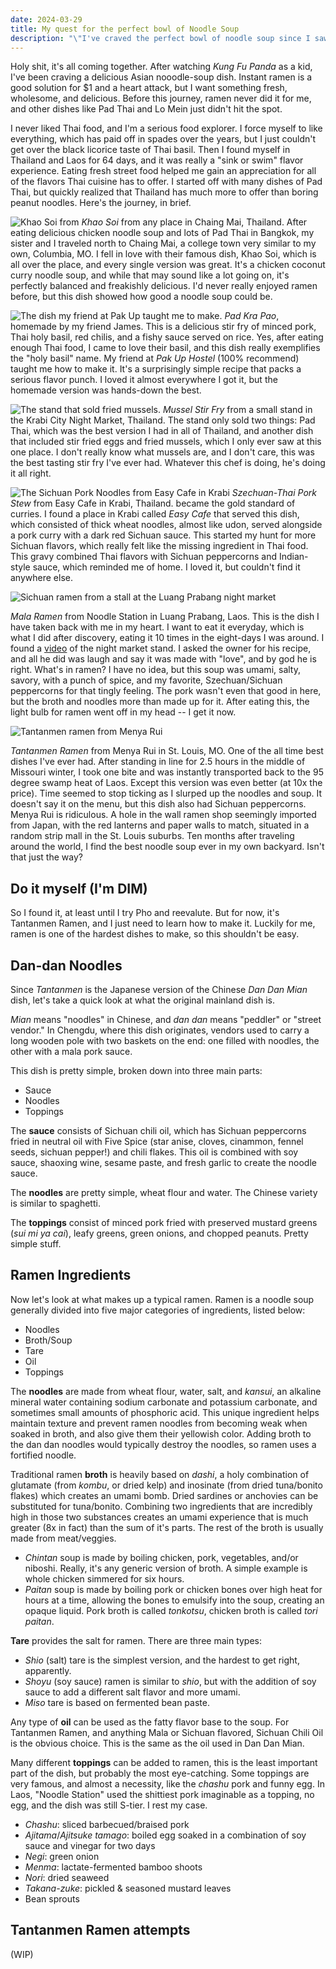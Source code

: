 ```yaml
---
date: 2024-03-29
title: My quest for the perfect bowl of Noodle Soup
description: "\"I've craved the perfect bowl of noodle soup since I saw Kung Fu Panda as a kid, and it took going halfway around the world and then returning to my hometown to realize what that dish is. Now that I know, it's my cooking quest to learn how to make it.\""
---
```

Holy shit, it's all coming together. After watching *Kung Fu Panda* as a kid, I've been craving a delicious Asian nooodle-soup dish. Instant ramen is a good solution for $1 and a heart attack, but I want something fresh, wholesome, and delicious. Before this journey, ramen never did it for me, and other dishes like Pad Thai and Lo Mein just didn't hit the spot.

I never liked Thai food, and I'm a serious food explorer. I force myself to like everything, which has paid off in spades over the years, but I just couldn't get over the black licorice taste of Thai basil. Then I found myself in Thailand and Laos for 64 days, and it was really a "sink or swim" flavor experience. Eating fresh street food helped me gain an appreciation for all of the flavors Thai cuisine has to offer. I started off with many dishes of Pad Thai, but quickly realized that Thailand has much more to offer than boring peanut noodles. Here's the journey, in brief.


![Khao Soi from ](/khao-soi.jpg)
*Khao Soi* from any place in Chaing Mai, Thailand. After eating delicious chicken noodle soup and lots of Pad Thai in Bangkok, my sister and I traveled north to Chaing Mai, a college town very similar to my own, Columbia, MO. I fell in love with their famous dish, Khao Soi, which is all over the place, and every single version was great. It's a chicken coconut curry noodle soup, and while that may sound like a lot going on, it's perfectly balanced and freakishly delicious. I'd never really enjoyed ramen before, but this dish showed how good a noodle soup could be. 


![The dish my friend at Pak Up taught me to make.](/pad-kra-pao.jpg)
*Pad Kra Pao*, homemade by my friend James. This is a delicious stir fry of minced pork, Thai holy basil, red chilis, and a fishy sauce served on rice. Yes, after eating enough Thai food, I came to love their basil, and this dish really exemplifies the "holy basil" name. My friend at *Pak Up Hostel* (100% recommend) taught me how to make it. It's a surprisingly simple recipe that packs a serious flavor punch. I loved it almost everywhere I got it, but the homemade version was hands-down the best.


![The stand that sold fried mussels.](/fried-mussels.png)
*Mussel Stir Fry* from a small stand in the Krabi City Night Market, Thailand. The stand only sold two things: Pad Thai, which was the best version I had in all of Thailand, and another dish that included stir fried eggs and fried mussels, which I only ever saw at this one place. I don't really know what mussels are, and I don't care, this was the best tasting stir fry I've ever had. Whatever this chef is doing, he's doing it all right.


![The Sichuan Pork Noodles from Easy Cafe in Krabi](/pork-noodles.jpg)
*Szechuan-Thai Pork Stew* from Easy Cafe in Krabi, Thailand. became the gold standard of curries. I found a place in Krabi called *Easy Cafe* that served this dish, which consisted of thick wheat noodles, almost like udon, served alongside a pork curry with a dark red Sichuan sauce. This started my hunt for more Sichuan flavors, which really felt like the missing ingredient in Thai food. This gravy combined Thai flavors with Sichuan peppercorns and Indian-style sauce, which reminded me of home. I loved it, but couldn't find it anywhere else.


![Sichuan ramen from a stall at the Luang Prabang night market](/sichuan-ramen.jpg)

*Mala Ramen* from Noodle Station in Luang Prabang, Laos. This is the dish I have taken back with me in my heart. I want to eat it everyday, which is what I did after discovery, eating it 10 times in the eight-days I was around. I found a [video](https://www.youtube.com/watch?v=UOrtUFHEWcE) of the night market stand. I asked the owner for his recipe, and all he did was laugh and say it was made with "love", and by god he is right. What's in ramen? I have no idea, but this soup was umami, salty, savory, with a punch of spice, and my favorite, Szechuan/Sichuan peppercorns for that tingly feeling. The pork wasn't even that good in here, but the broth and noodles more than made up for it. After eating this, the light bulb for ramen went off in my head -- I get it now.

![Tantanmen ramen from Menya Rui](/menya-rui.jpeg)

*Tantanmen Ramen* from Menya Rui in St. Louis, MO. One of the all time best dishes I've ever had. After standing in line for 2.5 hours in the middle of Missouri winter, I took one bite and was instantly transported back to the 95 degree swamp heat of Laos. Except this version was even better (at 10x the price). Time seemed to stop ticking as I slurped up the noodles and soup. It doesn't say it on the menu, but this dish also had Sichuan peppercorns. Menya Rui is ridiculous. A hole in the wall ramen shop seemingly imported from Japan, with the red lanterns and paper walls to match, situated in a random strip mall in the St. Louis suburbs. Ten months after traveling around the world, I find the best noodle soup ever in my own backyard. Isn't that just the way? 

## Do it myself (I'm DIM)
So I found it, at least until I try Pho and reevalute. But for now, it's Tantanmen Ramen, and I just need to learn how to make it. Luckily for me, ramen is one of the hardest dishes to make, so this shouldn't be easy.

## Dan-dan Noodles
Since *Tantanmen* is the Japanese version of the Chinese *Dan Dan Mian* dish, let's take a quick look at what the original mainland dish is.

*Mian* means "noodles" in Chinese, and *dan dan* means "peddler" or "street vendor." In Chengdu, where this dish originates, vendors used to carry a long wooden pole with two baskets on the end: one filled with noodles, the other with a mala pork sauce.

This dish is pretty simple, broken down into three main parts:
- Sauce
- Noodles
- Toppings

The **sauce** consists of Sichuan chili oil, which has Sichuan peppercorns fried in neutral oil with Five Spice (star anise, cloves, cinammon, fennel seeds, sichuan pepper!) and chili flakes. This oil is combined with soy sauce, shaoxing wine, sesame paste, and fresh garlic to create the noodle sauce.

The **noodles** are pretty simple, wheat flour and water. The Chinese variety is similar to spaghetti. 

The **toppings** consist of minced pork fried with preserved mustard greens (*sui mi ya cai*), leafy greens, green onions, and chopped peanuts. Pretty simple stuff.

## Ramen Ingredients
Now let's look at what makes up a typical ramen. Ramen is a noodle soup generally divided into five major categories of ingredients, listed below:
- Noodles
- Broth/Soup
- Tare
- Oil
- Toppings

The **noodles** are made from wheat flour, water, salt, and *kansui*, an alkaline mineral water containing sodium carbonate and potassium carbonate, and sometimes small amounts of phosphoric acid. This unique ingredient helps maintain texture and prevent ramen noodles from becoming weak when soaked in broth, and also give them their yellowish color. Adding broth to the dan dan noodles would typically destroy the noodles, so ramen uses a fortified noodle.

Traditional ramen **broth** is heavily based on *dashi*, a holy combination of glutamate (from *kombu*, or dried kelp) and inosinate (from dried tuna/bonito flakes) which creates an umami bomb. Dried sardines or anchovies can be substituted for tuna/bonito. Combining two ingredients that are incredibly high in those two substances creates an umami experience that is much greater (8x in fact) than the sum of it's parts. The rest of the broth is usually made from meat/veggies.
- *Chintan* soup is made by boiling chicken, pork, vegetables, and/or niboshi. Really, it's any generic version of broth. A simple example is whole chicken simmered for six hours.
- *Paitan* soup is made by boiling pork or chicken bones over high heat for hours at a time, allowing the bones to emulsify into the soup, creating an opaque liquid. Pork broth is called *tonkotsu*, chicken broth is called *tori paitan*.

**Tare** provides the salt for ramen. There are three main types:
- *Shio* (salt) tare is the simplest version, and the hardest to get right, apparently.
- *Shoyu* (soy sauce) ramen is similar to *shio*, but with the addition of soy sauce to add a different salt flavor and more umami.
- *Miso* tare is based on fermented bean paste.

Any type of **oil** can be used as the fatty flavor base to the soup. For Tantanmen Ramen, and anything Mala or Sichuan flavored, Sichuan Chili Oil is the obvious choice. This is the same as the oil used in Dan Dan Mian.

Many different **toppings** can be added to ramen, this is the least important part of the dish, but probably the most eye-catching. Some toppings are very famous, and almost a necessity, like the *chashu* pork and funny egg. In Laos, "Noodle Station" used the shittiest pork imaginable as a topping, no egg, and the dish was still S-tier. I rest my case.
- *Chashu*: sliced barbecued/braised pork
- *Ajitama*/*Ajitsuke tamago*: boiled egg soaked in a combination of soy sauce and vinegar for two days
- *Negi*: green onion
- *Menma*: lactate-fermented bamboo shoots
- *Nori*: dried seaweed
- *Takana-zuke*: pickled & seasoned mustard leaves
- Bean sprouts

## Tantanmen Ramen attempts
(WIP)

